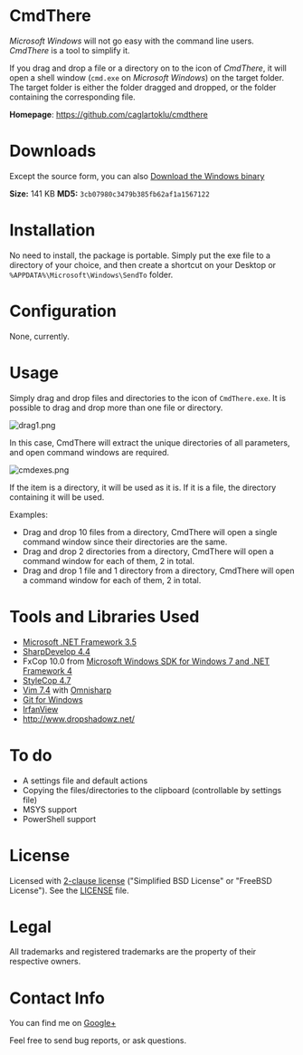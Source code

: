 # CmdThere
*Microsoft Windows* will not go easy with the command line users.
*CmdThere* is a tool to simplify it.

If you drag and drop a file or a directory on to the icon of *CmdThere*,
it will open a shell window (`cmd.exe` on *Microsoft Windows*)
on the target folder. The target folder is either the folder dragged and dropped,
or the folder containing the corresponding file.

**Homepage**: https://github.com/caglartoklu/cmdthere


# Downloads
Except the source form, you can also
[Download the Windows binary](http://ubuntuone.com/7ftSiVMm3cNhzACnbWPjW2)

**Size:** 141 KB
**MD5:** `3cb07980c3479b385fb62af1a1567122`


# Installation
No need to install, the package is portable.
Simply put the exe file to a directory of your choice,
and then create a shortcut on your Desktop or
`%APPDATA%\Microsoft\Windows\SendTo` folder.


# Configuration
None, currently.


# Usage
Simply drag and drop files and directories to the icon of `CmdThere.exe`.
It is possible to drag and drop more than one file or directory.

![drag1.png](https://raw.github.com/caglartoklu/cmdthere/CmdThere/img/drag1.png)

In this case, CmdThere will extract the unique directories of all parameters,
and open command windows are required.

![cmdexes.png](https://raw.github.com/caglartoklu/cmdthere/CmdThere/img/cmdexes.png)

If the item is a directory, it will be used as it is.
If it is a file, the directory containing it will be used.

Examples:

- Drag and drop 10 files from a directory, CmdThere will open a single
  command window since their directories are the same.
- Drag and drop 2 directories from a directory, CmdThere will open a
  command window for each of them, 2 in total.
- Drag and drop 1 file and 1 directory from a directory, CmdThere will open a
  command window for each of them, 2 in total.


# Tools and Libraries Used
- [Microsoft .NET Framework 3.5](http://www.microsoft.com/en-us/download/details.aspx?id=22)
- [SharpDevelop 4.4](https://github.com/icsharpcode/SharpDevelop)
- FxCop 10.0 from [Microsoft Windows SDK for Windows 7 and .NET Framework 4](http://www.microsoft.com/en-us/download/details.aspx?id=8279)
- [StyleCop 4.7](https://stylecop.codeplex.com/)
- [Vim 7.4](http://www.vim.org) with [Omnisharp](https://github.com/nosami/Omnisharp)
- [Git for Windows](http://msysgit.github.io/)
- [IrfanView](http://www.irfanview.com/)
- http://www.dropshadowz.net/



# To do
- A settings file and default actions
- Copying the files/directories to the clipboard (controllable by settings file)
- MSYS support
- PowerShell support


# License

Licensed with
[2-clause license](https://en.wikipedia.org/wiki/BSD_licenses#2-clause_license_.28.22Simplified_BSD_License.22_or_.22FreeBSD_License.22.29)
("Simplified BSD License" or "FreeBSD License").
See the
[LICENSE](https://github.com/caglartoklu/cmdthere/blob/master/LICENSE) file.


# Legal

All trademarks and registered trademarks are the property of their respective owners.


# Contact Info
You can find me on
[Google+](https://plus.google.com/108566243864924912767/posts)

Feel free to send bug reports, or ask questions.

